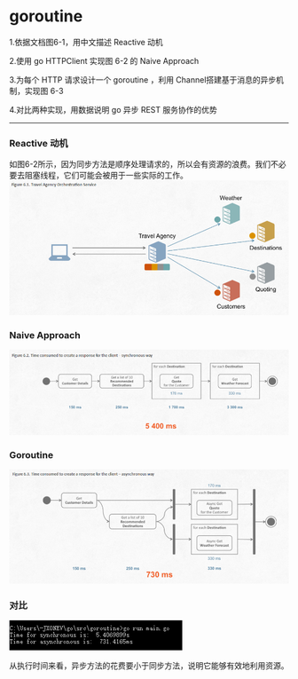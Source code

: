# goroutine

1.依据文档图6-1，用中文描述 Reactive 动机

2.使用 go HTTPClient 实现图 6-2 的 Naive Approach

3.为每个 HTTP 请求设计一个 goroutine ，利用 Channel搭建基于消息的异步机制，实现图 6-3

4.对比两种实现，用数据说明 go 异步 REST 服务协作的优势

---------------
### Reactive 动机
如图6-2所示，因为同步方法是顺序处理请求的，所以会有资源的浪费。我们不必要去阻塞线程，它们可能会被用于一些实际的工作。
![](https://github.com/JXONEV/goroutine/raw/master/image/1.png)

### Naive Approach
![](https://github.com/JXONEV/goroutine/raw/master/image/2.png)

### Goroutine
![](https://github.com/JXONEV/goroutine/raw/master/image/3.png)

### 对比
![](https://github.com/JXONEV/goroutine/raw/master/image/4.png)

从执行时间来看，异步方法的花费要小于同步方法，说明它能够有效地利用资源。
